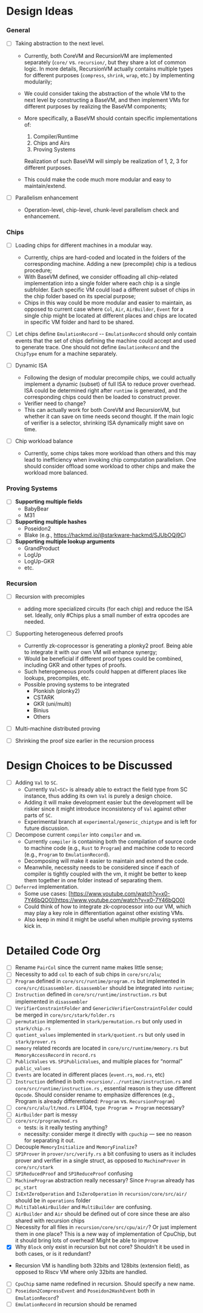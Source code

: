 # Design Ideas

### General
- [ ] Taking abstraction to the next level.
  - Currently, both CoreVM and RecursionVM are implemented separately (`core/` vs. `recursion/`, but they share a lot of common logic. In more details, RecursionVM actually contains multiple types for different purposes (`compress`, `shrink`, `wrap`, etc.) by implementing modularily;
  - We could consider taking the abstraction of the whole VM to the next level by constructing a BaseVM, and then implement VMs for different purposes by realizing the BaseVM components;
  - More specifically, a BaseVM should contain specific implementations of:
    1. Compiler/Runtime
    2. Chips and Airs
    3. Proving Systems

    Realization of such BaseVM will simply be realization of 1, 2, 3 for different purposes.
  - This could make the code much more modular and easy to maintain/extend.
  
- [ ] Parallelism enhancement
  - Operation-level, chip-level, chunk-level parallelism check and enhancement. 

### Chips

- [ ] Loading chips for different machines in a modular way.
  - Currently, chips are hard-coded and located in the folders of the corresponding machine. Adding a new (precompile) chip is a tedious procedure;
  - With BaseVM defined, we consider offloading all chip-related implementation into a single folder where each chip is a single subfolder. Each specific VM could load a different subset of chips in the chip folder based on its special purpose;
  - Chips in this way could be more modular and easier to maintain, as opposed to current case where `Col`, `Air`, `AirBuilder`, `Event` for a single chip might be located at different places and chips are located in specific VM folder and hard to be shared.

- [ ] Let chips define `EmulationRecord` -- `EmulationRecord` should only contain events that the set of chips defining the machine could accept and used to generate trace. One should not define `EmulationRecord` and the `ChipType` enum for a machine separately.

- [ ] Dynamic ISA
  - Following the design of modular precompile chips, we could actually implement a dynamic (subset) of full ISA to reduce prover overhead. ISA could be determined right after `runtime` is generated, and the corresponding chips could then be loaded to construct prover.
  - Verifier need to change?
  - This can actually work for both CoreVM and RecursionVM, but whether it can save on time needs second thought. If the main logic of verifier is a selector, shrinking ISA dynamically might save on time.

- [ ] Chip workload balance
  - Currently, some chips takes more workload than others and this may lead to inefficiency when invoking chip computation parallelism. One should consider offload some workload to other chips and make the workload more balanced.

### Proving Systems

- [ ] **Supporting multiple fields**
  - BabyBear
  - M31
- [ ] **Supporting multiple hashes**
  - Poseidon2
  - Blake (e.g., https://hackmd.io/@starkware-hackmd/SJUbOQj9C)
- [ ] **Supporting multiple lookup arguments**
  - GrandProduct
  - LogUp
  - LogUp-GKR
  - etc.


### Recursion
- [ ] Recursion with precomiples 
  - adding more specialized circuits (for each chip) and reduce the ISA set. Ideally, only #Chips plus a small number of extra opcodes are needed.
- [ ] Supporting heterogeneous deferred proofs
  - Currently zk-coprocessor is generating a plonky2 proof. Being able to integrate it with our own VM will enhance synergy;
  - Would be beneficial if different proof types could be combined, including GKR and other types of proofs.
  - Such heterogeneous proofs could happen at different places like lookups, precompiles, etc.
  - Possible proving systems to be integrated
    - Plonkish (plonky2)
    - CSTARK
    - GKR (uni/multi)
    - Binius
    - Others
- [ ] Multi-machine distributed proving
- [ ] Shrinking the proof size earlier in the recursion process


# Design Choices to be Discussed

- [ ] Adding `Val` to `SC`. 
  - Currently `Val<SC>` is already able to extract the field type from SC instance, thus adding its own `Val` is purely a design choice. 
  - Adding it will make development easier but the development will be riskier since it might introduce inconsistency of `Val` against other parts of `SC`. 
  - Experimental branch at `experimental/generic_chiptype` and is left for future discussion. 
- [ ] Decompose current `compiler` into `compiler` and `vm`.
  - Currently `compiler` is containing both the compilation of source code to machine code (e.g., `Rust` to `Program`) and machine code to record (e.g., `Program` to `EmulationRecord`). 
  - Decomposing will make it easier to maintain and extend the code.
  - Meanwhile, necessity needs to be considered since if each of compiler is tightly coupled with the vm, it might be better to keep them together in one folder instead of separating them.
- [ ] `Deferred` implementation.
  * Some use cases: [https://www.youtube.com/watch?v=x0-7Y46bQO0](https://www.youtube.com/watch?v=x0-7Y46bQO0)
  * Could think of how to integrate zk-coprocessor into our VM, which may play a key role in differentiation against other existing VMs.
  * Also keep in mind it might be useful when multiple proving systems kick in.

# Detailed Code Org

- [ ] Rename `PairCol` since the current name makes little sense;
- [ ] Necessity to add `col` to each of sub chips in `core/src/alu`;
- [ ] `Program` defined in `core/src/runtime/program.rs` but implemented in `core/src/disassembler`. `disassembler` should be integrated into `runtime`;
- [ ] `Instruction` defined in `core/src/runtime/instruction.rs` but implemented in `disassembler`
- [ ] `VerifierConstraintFolder` and `GenericVerifierConstraintFolder` could be merged in `core/src/stark/folder.rs`
- [ ] `permutation` implemented in `stark/permutation.rs` but only used in `stark/chip.rs`
- [ ] `quotient_values` implemented in `stark/quotient.rs` but only used in `stark/prover.rs`
- [ ] `memory` related records are located in `core/src/runtime/memory.rs` but `MemoryAccessRecord` in `record.rs`
- [ ] `PublicValues` vs. `SP1PublicValues`, and multiple places for “normal” `public_values`
- [ ] `Events` are located in different places (`event.rs`, `mod.rs`, etc)
- [ ] `Instruction` defined in both `recursion/../runtime/instruction.rs` and `core/src/runtime/instruction.rs` , essential reason is they use different `Opcode`. Should consider rename to emphasize differences (e.g., Program is already differentiated: `Program` vs. `RecursionProgram`)
- [ ] `core/src/alu/lt/mod.rs` L\#104, `type Program = Program` necessary?
- [ ] `AirBuilder` part is messy
- [ ] `core/src/program/mod.rs`
    * tests: is it really testing anything?
    * necessity: consider merge it directly with `cpuchip` — see no reason for separating it out.
- [ ] Decouple `MemoryInitialize` and `MemoryFinalize`?
- [ ] `SP1Prover` in `prover/src/verify.rs` a bit confusing to users as it includes prover and verifier in a single
  struct, as opposed to `MachineProver` in `core/src/stark`
- [ ] `SP1ReducedProof` and `SP1ReduceProof` confusing
- [ ] `MachineProgram` abstraction really necessary? Since `Program` already has `pc_start`
- [ ] `IsExtZeroOperation` and `IsZeroOperation` in `recursion/core/src/air/` should be in `operations` folder
- [ ] `MultiTableAirBuilder` and `MultiBuilder` are confusing.
- [ ] `AirBuilder` and `Air` should be defined out of core since these are also shared with recursion chips
- [ ] Necessity for all files in `recursion/core/src/cpu/air/`? Or just implement them in one place? This is a new way of implementation of CpuChip, but it should bring lots of overhead\! Might be able to improve
- [x] Why `Block` only exist in recursion but not core? Shouldn’t it be used in both cases, or is it redundant?
- Recursion VM is handling both 32bits and 128bits (extension field), as opposed to Riscv VM where only 32bits are handled.
- [ ] `CpuChip` same name redefined in recursion. Should specify a new name.
- [ ] `Poseidon2CompressEvent` and `Poseidon2HashEvent` both in `EmulationRecord`?
- [ ] `EmulationRecord` in recursion should be renamed
